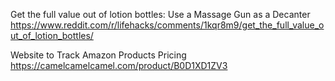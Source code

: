 Get the full value out of lotion bottles: Use a Massage Gun as a Decanter <br>
https://www.reddit.com/r/lifehacks/comments/1kqr8m9/get_the_full_value_out_of_lotion_bottles/


Website to Track Amazon Products Pricing
https://camelcamelcamel.com/product/B0D1XD1ZV3

